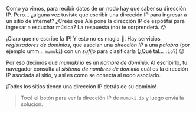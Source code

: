 Como ya vimos, para recibir datos de un nodo hay que saber su dirección IP. Pero... ¿alguna vez tuviste que escribir una dirección IP para ingresar a un sitio de internet? ¿Creés que Ale pone la dirección IP de espótifai para ingresar a escuchar música? La respuesta (no) te sorprenderá. :stuck_out_tongue:

¡Claro que no escribe la IP! Y esto no es magia :crystal_ball:. Hay servicios _registradores de dominios_, que asocian una _dirección IP_ a una _palabra_ (por ejemplo umm… `mumuki`) con un _sufijo_ para clasificarla (¿Qué tal... `.io`?) :stuck_out_tongue:

Por eso decimos que _mumuki.io_ es un _nombre de dominio_. Al escribirlo, tu navegador consulta al _sistema de nombres de dominio_ cuál es la dirección IP asociada al sitio, y así es como se conecta al nodo asociado. 

¡Todos los sitios tienen una dirección IP detrás de su dominio!

> Tocá el botón para ver la dirección IP de `mumuki.io` y luego enviá la solución.